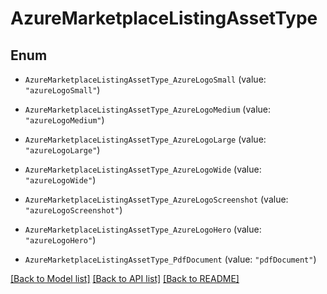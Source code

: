 # AzureMarketplaceListingAssetType

## Enum


* `AzureMarketplaceListingAssetType_AzureLogoSmall` (value: `"azureLogoSmall"`)

* `AzureMarketplaceListingAssetType_AzureLogoMedium` (value: `"azureLogoMedium"`)

* `AzureMarketplaceListingAssetType_AzureLogoLarge` (value: `"azureLogoLarge"`)

* `AzureMarketplaceListingAssetType_AzureLogoWide` (value: `"azureLogoWide"`)

* `AzureMarketplaceListingAssetType_AzureLogoScreenshot` (value: `"azureLogoScreenshot"`)

* `AzureMarketplaceListingAssetType_AzureLogoHero` (value: `"azureLogoHero"`)

* `AzureMarketplaceListingAssetType_PdfDocument` (value: `"pdfDocument"`)


[[Back to Model list]](../README.md#documentation-for-models) [[Back to API list]](../README.md#documentation-for-api-endpoints) [[Back to README]](../README.md)


